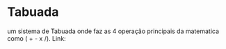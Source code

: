 # Tabuada

um sistema de Tabuada onde faz as 4 operação principais da matematica como ( + - x /).
Link: <a href="https://talissonsouzadev.github.io/tabuada_js/" target="_blank"></a>